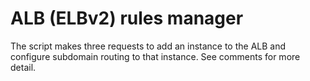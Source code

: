 # ALB (ELBv2) rules manager

The script makes three requests to add an instance to the ALB and configure subdomain routing to that instance. See comments for more detail.
